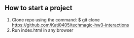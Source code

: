 ## How to start a project

1. Clone repo using the command: $ git clone https://github.com/Kati0405/techmagic-hw3-interactions
2. Run index.html in any browser
